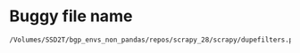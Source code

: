# Buggy file name

```text
/Volumes/SSD2T/bgp_envs_non_pandas/repos/scrapy_28/scrapy/dupefilters.py
```
